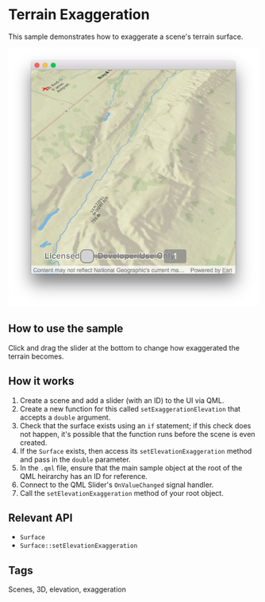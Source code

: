 # Terrain Exaggeration
This sample demonstrates how to exaggerate a scene's terrain surface.

![](screenshot.png)

## How to use the sample
Click and drag the slider at the bottom to change how exaggerated the terrain becomes.

## How it works
1. Create a scene and add a slider (with an ID) to the UI via QML.
2. Create a new function for this called `setExaggerationElevation` that accepts a `double` argument.
3. Check that the surface exists using an `if` statement; if this check does not happen, it's possible that the function runs before the scene is even created.
4. If the `Surface` exists, then access its `setElevationExaggeration` method and pass in the `double` parameter.
5. In the `.qml` file, ensure that the main sample object at the root of the QML heirarchy has an ID for reference.
6. Connect to the QML Slider's `OnValueChanged` signal handler.
7. Call the `setElevationExaggeration` method of your root object.

## Relevant API
- `Surface`
- `Surface::setElevationExaggeration`

## Tags
Scenes, 3D, elevation, exaggeration
